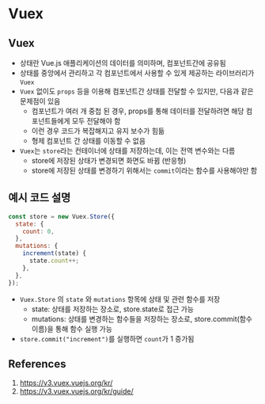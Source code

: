 # Vuex

## Vuex

- 상태란 Vue.js 애플리케이션의 데이터를 의미하며, 컴포넌트간에 공유됨
- 상태를 중앙에서 관리하고 각 컴포넌트에서 사용할 수 있게 제공하는 라이브러리가 `Vuex`
- `Vuex` 없이도 `props` 등을 이용해 컴포넌트간 상태를 전달할 수 있지만, 다음과 같은 문제점이 있음
  - 컴포넌트가 여러 개 중첩 된 경우, props를 통해 데이터를 전달하려면 해당 컴포넌트들에게 모두 전달해야 함
  - 이런 경우 코드가 복잡해지고 유지 보수가 힘듦
  - 형제 컴포넌트 간 상태를 이동할 수 없음
- `Vuex`는 `store`라는 컨테이너에 상태를 저장하는데, 이는 전역 변수와는 다름
  - store에 저장된 상태가 변경되면 화면도 바뀜 (반응형)
  - store에 저장된 상태를 변경하기 위해서는 `commit`이라는 함수를 사용해야만 함

## 예시 코드 설명

```js
const store = new Vuex.Store({
  state: {
    count: 0,
  },
  mutations: {
    increment(state) {
      state.count++;
    },
  },
});
```

- `Vuex.Store` 의 `state` 와 `mutations` 항목에 상태 및 관련 함수를 저장
  - state: 상태를 저장하는 장소로, store.state로 접근 가능
  - mutations: 상태를 변경하는 함수들을 저장하는 장소로, store.commit(함수 이름)을 통해 함수 실행 가능
- `store.commit("increment")`를 실행하면 `count`가 1 증가됨

## References

1. https://v3.vuex.vuejs.org/kr/
2. https://v3.vuex.vuejs.org/kr/guide/
